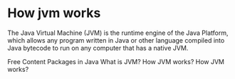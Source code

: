 # How jvm works

The Java Virtual Machine (JVM) is the runtime engine of the Java Platform, which allows any program written in Java or other language compiled into Java bytecode to run on any computer that has a native JVM. 

<ResourceGroupTitle>Free Content</ResourceGroupTitle>
<BadgeLink colorScheme='blue' badgeText='Official Site' href='https://docs.oracle.com/javase/8/docs/api/java/lang/Package.html'>Packages in Java</BadgeLink>
<BadgeLink colorScheme='yellow' badgeText='Read' href='https://www.javatpoint.com/jvm-java-virtual-machine'>What is JVM?</BadgeLink>
<BadgeLink colorScheme='yellow' badgeText='Read' href='https://www.google.com/amp/s/www.geeksforgeeks.org/jvm-works-jvm-architecture/amp/'>How JVM works?</BadgeLink>
<BadgeLink badgeText='Watch' href='https://youtu.be/G1ubVOl9IBw'>How JVM works?</BadgeLink>
